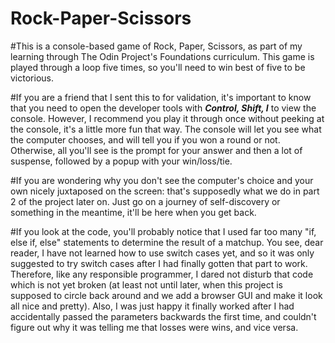 # Rock-Paper-Scissors

#This is a console-based game of Rock, Paper, Scissors, as part of my learning through The Odin Project's Foundations curriculum. This game is played through a loop five times, so you'll need to win best of five to be victorious. 

#If you are a friend that I sent this to for validation, it's important to know that you need to open the developer tools with ***Control, Shift, I*** to view the console. However, I recommend you play it through once without peeking at the console, it's a little more fun that way. The console will let you see what the computer chooses, and will tell you if you won a round or not. Otherwise, all you'll see is the prompt for your answer and then a lot of suspense, followed by a popup with your win/loss/tie. 

#If you are wondering why you don't see the computer's choice and your own nicely juxtaposed on the screen: that's supposedly what we do in part 2 of the project later on. Just go on a journey of self-discovery or something in the meantime, it'll be here when you get back. 

#If you look at the code, you'll probably notice that I used far too many "if, else if, else" statements to determine the result of a matchup. You see, dear reader, I have not learned how to use switch cases yet, and so it was only suggested to try switch cases after I had finally gotten that part to work. Therefore, like any responsible programmer, I dared not disturb that code which is not yet broken (at least not until later, when this project is supposed to circle back around and we add a browser GUI and make it look all nice and pretty). 
Also, I was just happy it finally worked after I had accidentally passed the parameters backwards the first time, and couldn't figure out why it was telling me that losses were wins, and vice versa. 